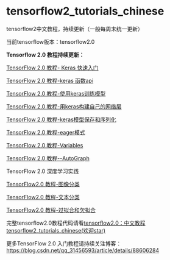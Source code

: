 # tensorflow2_tutorials_chinese

tensorflow2中文教程，持续更新（一般每周末统一更新）

当前tensorflow版本：tensorflow2.0




**Tensorflow 2.0 教程持续更新：**

[TensorFlow 2.0 教程- Keras 快速入门](https://blog.csdn.net/qq_31456593/article/details/88377117)

[TensorFlow 2.0 教程-keras 函数api](https://blog.csdn.net/qq_31456593/article/details/88377194)

[TensorFlow 2.0 教程-使用keras训练模型](https://blog.csdn.net/qq_31456593/article/details/88377208)

[TensorFlow 2.0 教程-用keras构建自己的网络层](https://blog.csdn.net/qq_31456593/article/details/88605387)

[TensorFlow 2.0 教程-keras模型保存和序列化](https://blog.csdn.net/qq_31456593/article/details/88605422)

[TensorFlow 2.0 教程-eager模式](https://blog.csdn.net/qq_31456593/article/details/88605510)

[TensorFlow 2.0 教程-Variables](https://blog.csdn.net/qq_31456593/article/details/88605548)

[TensorFlow 2.0 教程--AutoGraph](https://blog.csdn.net/qq_31456593/article/details/88605625)

TensorFlow 2.0 深度学习实践

[TensorFlow2.0 教程-图像分类](https://blog.csdn.net/qq_31456593/article/details/88605746)

[TensorFlow2.0 教程-文本分类](https://blog.csdn.net/qq_31456593/article/details/88412064)

[TensorFlow2.0 教程-过拟合和欠拟合](https://blog.csdn.net/qq_31456593/article/details/88605896)

完整tensorflow2.0教程代码请看[tensorflow2.0：中文教程tensorflow2_tutorials_chinese(欢迎star)](https://github.com/czy36mengfei/tensorflow2_tutorials_chinese)

更多TensorFlow 2.0 入门教程请持续关注博客：https://blog.csdn.net/qq_31456593/article/details/88606284
